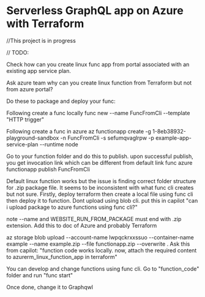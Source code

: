# Serverless GraphQL app on Azure with Terraform

//This project is in progress


// TODO: 

Check how can you create linux func app from portal associated with an existing app service plan.

Ask azure team why can you create linux function from Terraform but not from azure portal?


Do these to package and deploy your func:

Following create a func locally
func new --name FuncFromCli --template "HTTP trigger"

Following create a func in azure
az functionapp create -g 1-8eb38932-playground-sandbox  -n FuncFromCli -s sefumqvaglrpw -p example-app-service-plan --runtime node

Go to your function folder and do this to publish. upon successful publish, you get invocation link which can be different from default link
func azure functionapp publish FuncFromCli




Default linux function works but the issue is finding correct folder structure for .zip package file. It seems to be inconsistent with what func cli creates but not sure. Firstly, deploy terraform then create a local file using func cli then deploy it to function. Dont upload using blob cli. put this in capilot "can i upload package to azure functions using func cli?"



note --name and WEBSITE_RUN_FROM_PACKAGE must end with .zip extension. Add this to doc of Azure and probably Terraform

az storage blob upload --account-name lwpqckrxxssuo --container-name example --name example.zip --file functionapp.zip --overwrite . Ask this from capilot: "function code works locally. now, attach the required content to azurerm_linux_function_app in terraform"


You can develop and change functions using func cli. Go to "function_code" folder and run "func start"



Once done, change it to Graphqwl
